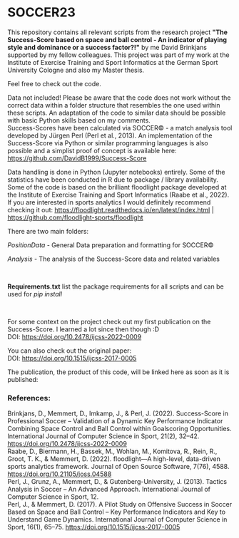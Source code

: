 # SOCCER23
This repository contains all relevant scripts from the research project **"The Success-Score based on space and ball control - An indicator of playing style and dominance or a success factor?!"** by me David Brinkjans supported by my fellow colleagues.  This project was part of my work at the Institute of Exercise Training and Sport Informatics at the German Sport University Cologne and also my Master thesis. <br>

Feel free to check out the code. <br>

Data not included! Please be aware that the code does not work without the correct data within a folder structure that resembles the one used within these scripts. An adaptation of the code to similar data should be possible with basic Python skills based on my comments.<br>
Success-Scores have been calculated via SOCCER© - a match analysis tool developed by Jürgen Perl (Perl et al., 2013). An implementation of the Success-Score via Python or similar programming languages is also possible and a simplist proof of concept is available here: https://github.com/DavidB1999/Success-Score <br>

Data handling is done in Python (Jupyter notebooks) entirely. Some of the statistics have been conducted in R due to package / library availability. <br>
Some of the code is based on the brilliant floodlight package developed at the Institute of Exercise Training and Sport Informatics (Raabe et al., 2022). <br>
If you are interested in sports analytics I would definitely  recommend checking it out: https://floodlight.readthedocs.io/en/latest/index.html | https://github.com/floodlight-sports/floodlight <br>

There are two main folders:

*PositionData* - General Data preparation and formatting for SOCCER© <br>

*Analysis* - The analysis of the Success-Score data and related variables <br>

<br>

**Requirements.txt** list the package requirements for all scripts and can be used for *pip install* <br>

<br>


For some context on the project check out my first publication on the Success-Score. I learned a lot since then though :D <br>
DOI: https://doi.org/10.2478/ijcss-2022-0009 <br>

You can also check out the original paper: <br>
DOI: https://doi.org/10.1515/ijcss-2017-0005 <br>

The publication, the product of this code, will be linked here as soon as it is published: 


### References:
Brinkjans, D., Memmert, D., Imkamp, J., & Perl, J. (2022). Success-Score in Professional Soccer – Validation of a Dynamic Key Performance Indicator Combining Space Control and Ball Control within Goalscoring Opportunities. International Journal of Computer Science in Sport, 21(2), 32–42. https://doi.org/10.2478/ijcss-2022-0009 <br>
Raabe, D., Biermann, H., Bassek, M., Wohlan, M., Komitova, R., Rein, R., Groot, T. K., & Memmert, D. (2022). floodlight—A high-level, data-driven sports analytics framework. Journal of Open Source Software, 7(76), 4588. https://doi.org/10.21105/joss.04588 <br>
Perl, J., Grunz, A., Memmert, D., & Gutenberg-University, J. (2013). Tactics Analysis in Soccer – An Advanced Approach. International Journal of Computer Science in Sport, 12. <br>
Perl, J., & Memmert, D. (2017). A Pilot Study on Offensive Success in Soccer Based on Space and Ball Control – Key Performance Indicators and Key to Understand Game Dynamics. International Journal of Computer Science in Sport, 16(1), 65–75. https://doi.org/10.1515/ijcss-2017-0005 <br>

